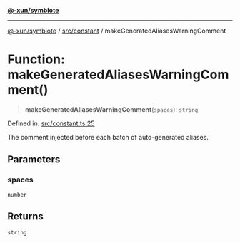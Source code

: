 [**@-xun/symbiote**](../../../README.md)

***

[@-xun/symbiote](../../../README.md) / [src/constant](../README.md) / makeGeneratedAliasesWarningComment

# Function: makeGeneratedAliasesWarningComment()

> **makeGeneratedAliasesWarningComment**(`spaces`): `string`

Defined in: [src/constant.ts:25](https://github.com/Xunnamius/symbiote/blob/93db40a191a3211953c897ee68551b6408725320/src/constant.ts#L25)

The comment injected before each batch of auto-generated aliases.

## Parameters

### spaces

`number`

## Returns

`string`
